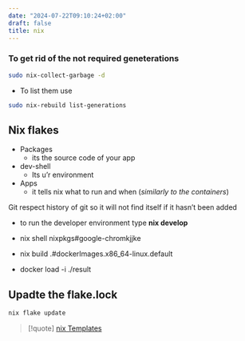 ```yaml
---
date: "2024-07-22T09:10:24+02:00"
draft: false
title: nix
---
```


### To get rid of the not required geneterations

``` bash
sudo nix-collect-garbage -d
```

-   To list them use

``` bash
sudo nix-rebuild list-generations
```

## Nix flakes

-   Packages
    -   its the source code of your app
-   dev-shell
    -   Its u’r environment
-   Apps
    -   it tells nix what to run and when (*similarly to the
        containers*)

Git respect history of git so it will not find itself if it hasn’t been
added

-   to run the developer environment type **nix develop**

-   nix shell nixpkgs#google-chromkjjke

-   nix build .#dockerImages.x86_64-linux.default

-   docker load -i ./result

## Upadte the flake.lock

``` bash
nix flake update
```

> \[!quote\] [nix Templates](/code_snippets/nix_Templates)
